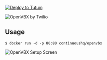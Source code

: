 [![Deploy to Tutum](https://s.tutum.co/deploy-to-tutum.svg)](https://dashboard.tutum.co/stack/deploy/)

![OpenVBX by Twilio](https://d2r1vs3d9006ap.cloudfront.net/public/uploaded_images/4691767/openvbx-logo-temp_full_aspect_medium.png)

## Usage

    $ docker run -d -p 80:80 continuoushq/openvbx

![OpenVBX Setup Screen](http://s10.postimg.org/bn5n0j2uh/Install_Open_VBX.png)
